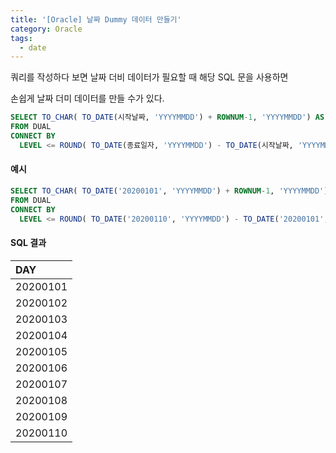 ```yaml
---
title: '[Oracle] 날짜 Dummy 데이터 만들기'
category: Oracle
tags:
  - date
---
```


쿼리를 작성하다 보면 날짜 더비 데이터가 필요할 때 해당 SQL 문을 사용하면

손쉽게 날짜 더미 데이터를 만들 수가 있다.

```sql
SELECT TO_CHAR( TO_DATE(시작날짜, 'YYYYMMDD') + ROWNUM-1, 'YYYYMMDD') AS DAY
FROM DUAL
CONNECT BY
  LEVEL <= ROUND( TO_DATE(종료일자, 'YYYYMMDD') - TO_DATE(시작날짜, 'YYYYMMDD') +1)
```

#### 예시

```sql
SELECT TO_CHAR( TO_DATE('20200101', 'YYYYMMDD') + ROWNUM-1, 'YYYYMMDD') AS DAY
FROM DUAL
CONNECT BY
  LEVEL <= ROUND( TO_DATE('20200110', 'YYYYMMDD') - TO_DATE('20200101', 'YYYYMMDD') +1)
```

#### SQL 결과

| DAY      |
| :------- |
| 20200101 |
| 20200102 |
| 20200103 |
| 20200104 |
| 20200105 |
| 20200106 |
| 20200107 |
| 20200108 |
| 20200109 |
| 20200110 |
